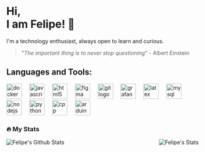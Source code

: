 # Hi, <br> I am Felipe! :wave:

I'm a technology enthusiast, always open to learn and curious.

> "*The important thing is to never stop questioning*" - Albert Einstein



## Languages and Tools:

<div align="left">
  <img src="https://cdn.jsdelivr.net/gh/devicons/devicon/icons/docker/docker-plain-wordmark.svg" height="40" alt="docker logo"  />
  <img width="12" />
  <img src="https://cdn.jsdelivr.net/gh/devicons/devicon/icons/javascript/javascript-original.svg" height="40" alt="javascript logo"  />
  <img width="12" />
  <img src="https://cdn.jsdelivr.net/gh/devicons/devicon/icons/html5/html5-original.svg" height="40" alt="html5 logo"  />
  <img width="12" />
  <img src="https://cdn.simpleicons.org/figma/F24E1E" height="40" alt="figma logo"  />
  <img width="12" />
  <img src="https://cdn.simpleicons.org/git/F05032" height="40" alt="git logo"  />
  <img width="12" />
  <img src="https://cdn.simpleicons.org/grafana/F46800" height="40" alt="grafana logo"  />
  <img width="12" />
  <img src="https://cdn.simpleicons.org/latex/008080" height="40" alt="latex logo"  />
  <img width="12" />
  <img src="https://cdn.simpleicons.org/mysql/4479A1" height="40" alt="mysql logo"  />
  <img width="12" />
  <img src="https://cdn.simpleicons.org/nodedotjs/339933" height="40" alt="nodejs logo"  />
  <img width="12" />
  <img src="https://cdn.simpleicons.org/python/3776AB" height="40" alt="python logo"  />
  <img width="12" />
  <img src="https://cdn.simpleicons.org/cpp/3776AB" height="40" alt="cpp logo"  />
  <img width="12" />
  <img src="https://cdn.simpleicons.org/arduino/3776AB" height="40" alt="arduino logo"  />
</div>


### 🔥 My Stats

<img align="left" alt="Felipe's Github Stats" src="https://github-readme-stats.vercel.app/api?username=FFCfelps1&theme=vue&show_icons=true&hide_border=true" />
<img align="right" alt="Felipe's Stats" src="https://github-readme-stats.vercel.app/api/top-langs/?username=FFCfelps1&layout=compact&theme=vue&show_icons=true&hide_border=true" />
